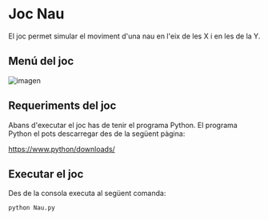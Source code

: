 # Joc Nau
El joc permet simular el moviment d'una nau en l'eix de les X i en les de la Y.


 ## Menú del joc

![imagen](https://user-images.githubusercontent.com/102821845/195979425-6ad978e1-555c-4b63-8452-48e187e10f7c.png)


## Requeriments del joc

Abans d'executar el joc has de tenir el programa Python.
El programa Python el pots descarregar des de la següent pàgina:

https://www.python/downloads/

## Executar el joc

Des de la consola executa al següent comanda:

```
python Nau.py
```
